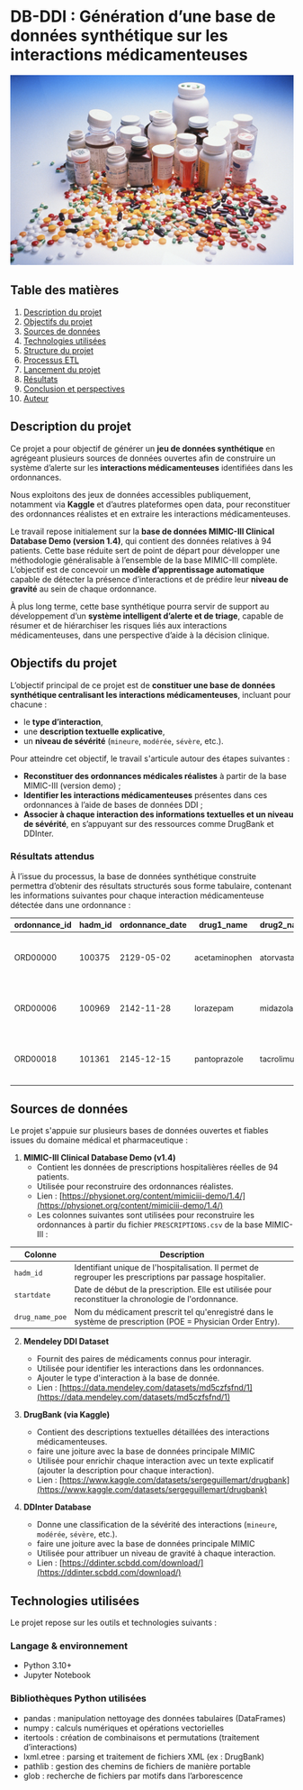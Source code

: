 # DB-DDI : Génération d’une base de données synthétique sur les interactions médicamenteuses
![Illustration du projet](médicaments.jpg)

##  Table des matières

1. [Description du projet](#description-du-projet)
2. [Objectifs du projet](#objectifs-du-projet)
3. [Sources de données](#sources-de-données)
4. [Technologies utilisées](#technologies-utilisées)
5. [Structure du projet](#structure-du-projet)
6. [Processus ETL](#processus-etl)
7. [Lancement du projet](#lancement-du-projet)
8. [Résultats](#résultats)
9. [Conclusion et perspectives](#conclusion-et-perspectives)
10. [Auteur](#auteur)

##  Description du projet

Ce projet a pour objectif de générer un **jeu de données synthétique** en agrégeant plusieurs sources de données ouvertes afin de construire un système d’alerte sur les **interactions médicamenteuses** identifiées dans les ordonnances.

Nous exploitons des jeux de données accessibles publiquement, notamment via **Kaggle** et d’autres plateformes open data, pour reconstituer des ordonnances réalistes et en extraire les interactions médicamenteuses.

Le travail repose initialement sur la **base de données MIMIC-III Clinical Database Demo (version 1.4)**, qui contient des données relatives à 94 patients. Cette base réduite sert de point de départ pour développer une méthodologie généralisable à l’ensemble de la base MIMIC-III complète. L’objectif est de concevoir un **modèle d’apprentissage automatique** capable de détecter la présence d’interactions et de prédire leur **niveau de gravité** au sein de chaque ordonnance.

À plus long terme, cette base synthétique pourra servir de support au développement d’un **système intelligent d’alerte et de triage**, capable de résumer et de hiérarchiser les risques liés aux interactions médicamenteuses, dans une perspective d’aide à la décision clinique.

##  Objectifs du projet

L’objectif principal de ce projet est de **constituer une base de données synthétique centralisant les interactions médicamenteuses**, incluant pour chacune :

- le **type d’interaction**,
- une **description textuelle explicative**,
- un **niveau de sévérité** (`mineure`, `modérée`, `sévère`, etc.).

Pour atteindre cet objectif, le travail s'articule autour des étapes suivantes :

-  **Reconstituer des ordonnances médicales réalistes** à partir de la base MIMIC-III (version demo) ;
-  **Identifier les interactions médicamenteuses** présentes dans ces ordonnances à l’aide de bases de données DDI ;
-  **Associer à chaque interaction des informations textuelles et un niveau de sévérité**, en s’appuyant sur des ressources comme DrugBank et DDInter.
###  Résultats attendus

À l’issue du processus, la base de données synthétique construite permettra d’obtenir des résultats structurés sous forme tabulaire, contenant les informations suivantes pour chaque interaction médicamenteuse détectée dans une ordonnance :

| ordonnance_id | hadm_id | ordonnance_date | drug1_name   | drug2_name | interaction_type                  | description                                           | level    |
|---------------|---------|------------------|--------------|------------|-----------------------------------|-------------------------------------------------------|----------|
| ORD00000      | 100375  | 2129-05-02       | acetaminophen | atorvastatin | risk or severity of adverse effects | The risk or severity of adverse effects can be...    | Sévère      |
| ORD00006      | 100969  | 2142-11-28       | lorazepam     | midazolam   | risk or severity of adverse effects | The risk or severity of adverse effects can be...    | Mineure      |
| ORD00018      | 101361  | 2145-12-15       | pantoprazole  | tacrolimus  | serum concentration                | The serum concentration of Tacrolimus can be increa...| Moderate |

## Sources de données

Le projet s'appuie sur plusieurs bases de données ouvertes et fiables issues du domaine médical et pharmaceutique :

1. **MIMIC-III Clinical Database Demo (v1.4)**  
   - Contient les données de prescriptions hospitalières réelles de 94 patients.  
   - Utilisée pour reconstruire des ordonnances réalistes.  
   - Lien : [https://physionet.org/content/mimiciii-demo/1.4/](https://physionet.org/content/mimiciii-demo/1.4/)
   - Les colonnes suivantes sont utilisées pour reconstruire les ordonnances à partir du fichier `PRESCRIPTIONS.csv` de la base MIMIC-III :

| Colonne       | Description                                                                 |
|---------------|-----------------------------------------------------------------------------|
| `hadm_id`     | Identifiant unique de l'hospitalisation. Il permet de regrouper les prescriptions par passage hospitalier. |
| `startdate`   | Date de début de la prescription. Elle est utilisée pour reconstituer la chronologie de l'ordonnance.         |
| `drug_name_poe` | Nom du médicament prescrit tel qu'enregistré dans le système de prescription (POE = Physician Order Entry). |

2. **Mendeley DDI Dataset**
   - Fournit des paires de médicaments connus pour interagir.
   - Utilisée pour identifier les interactions dans les ordonnances.
   - Ajouter le type d'interaction à la base de donnée. 
   - Lien : [https://data.mendeley.com/datasets/md5czfsfnd/1](https://data.mendeley.com/datasets/md5czfsfnd/1)

4. **DrugBank (via Kaggle)**  
   - Contient des descriptions textuelles détaillées des interactions médicamenteuses.
    - faire une joiture avec la base de données principale MIMIC  
   - Utilisée pour enrichir chaque interaction avec un texte explicatif (ajouter la description pour chaque interaction).  
   - Lien : [https://www.kaggle.com/datasets/sergeguillemart/drugbank](https://www.kaggle.com/datasets/sergeguillemart/drugbank)

5. **DDInter Database**  
   - Donne une classification de la sévérité des interactions (`mineure`, `modérée`, `sévère`, etc.).
   - faire une joiture avec la base de données principale MIMIC 
   - Utilisée pour attribuer un niveau de gravité à chaque interaction.  
   - Lien : [https://ddinter.scbdd.com/download/](https://ddinter.scbdd.com/download/)

## Technologies utilisées

Le projet repose sur les outils et technologies suivants :

### Langage & environnement

- Python 3.10+
- Jupyter Notebook

### Bibliothèques Python utilisées

- pandas : manipulation nettoyage des données tabulaires (DataFrames)
- numpy : calculs numériques et opérations vectorielles
- itertools : création de combinaisons et permutations (traitement d’interactions)
- lxml.etree : parsing et traitement de fichiers XML (ex : DrugBank)
- pathlib : gestion des chemins de fichiers de manière portable
- glob : recherche de fichiers par motifs dans l’arborescence







